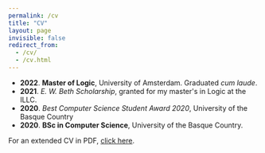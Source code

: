 ```yaml
---
permalink: /cv
title: "CV"
layout: page
invisible: false
redirect_from: 
  - /cv/
  - /cv.html
---
```


- **2022**. **Master of Logic**, University of Amsterdam. Graduated _cum laude_.
- **2021**. _E. W. Beth Scholarship_, granted for my master's in Logic at the ILLC.
- **2020**. _Best Computer Science Student Award 2020_, University of the Basque Country 
- **2020**. **BSc in Computer Science**, University of the Basque Country.

For an extended CV in PDF, [click here]().
